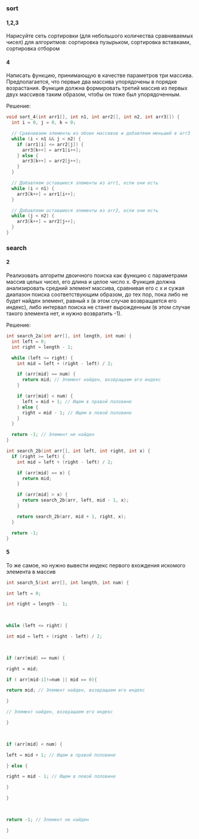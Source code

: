 ### sort

#### 1,2,3
Нарисуйте сеть сортировки (для небольшого количества сравниваемых чисел) для алгоритмов:
сортировкa пузырьком, сортировка вставками, сортировка отбором 
 
#### 4
Написать функцию, принимающую в качестве параметров три массива. Предполагается, что первые два массива упорядочены в порядке возрастания. Функция должна формировать третий массив из первых двух массивов таким образом, чтобы он тоже был упорядоченным.

Решение:
```C
void sort_4(int arr1[], int n1, int arr2[], int n2, int arr3[]) {
  int i = 0, j = 0, k = 0;

  // Сравниваем элементы из обоих массивов и добавляем меньший в arr3
  while (i < n1 && j < n2) {
    if (arr1[i] <= arr2[j]) {
      arr3[k++] = arr1[i++];
    } else {
      arr3[k++] = arr2[j++];
    }
  }

  // Добавляем оставшиеся элементы из arr1, если они есть
  while (i < n1) {
    arr3[k++] = arr1[i++];
  }

  // Добавляем оставшиеся элементы из arr2, если они есть
  while (j < n2) {
    arr3[k++] = arr2[j++];
  }
}

```

### search

#### 2
Реализовать алгоритм двоичного поиска как функцию с параметрами массив целых чисел, его длина и целое число x. Функция должна анализировать средний элемент массива, сравнивая его с x и сужая диапазон поиска соответствующим образом, до тех пор, пока либо не будет найден элемент, равный x (в этом случае возвращается его индекс), либо интервал поиска не станет вырожденным (в этом случае такого элемента нет, и нужно возвратить -1).

Решение:
```C
int search_2a(int arr[], int length, int num) {
  int left = 0;
  int right = length - 1;

  while (left <= right) {
    int mid = left + (right - left) / 2; 

    if (arr[mid] == num) {
      return mid; // Элемент найден, возвращаем его индекс
    }

    if (arr[mid] < num) {
      left = mid + 1; // Ищем в правой половине
    } else {
      right = mid - 1; // Ищем в левой половине
    }
  }

  return -1; // Элемент не найден
}
```

```C
int search_2b(int arr[], int left, int right, int x) {
  if (right >= left) {
    int mid = left + (right - left) / 2;

    if (arr[mid] == x) {
      return mid; 
    }

    if (arr[mid] > x) {
      return search_2b(arr, left, mid - 1, x);
    }

    return search_2b(arr, mid + 1, right, x);
  }

  return -1;
}

```

#### 5
То же самое, но нужно вывести индекс первого вхождения искомого элемента в массив
```C
int search_5(int arr[], int length, int num) {

int left = 0;

int right = length - 1;

  

while (left <= right) {

int mid = left + (right - left) / 2;

  

if (arr[mid] == num) {

right = mid;

if ( arr[mid-1]!=num || mid == 0){

return mid; // Элемент найден, возвращаем его индекс

}

// Элемент найден, возвращаем его индекс

}

  

if (arr[mid] < num) {

left = mid + 1; // Ищем в правой половине

} else {

right = mid - 1; // Ищем в левой половине

}

}

  

return -1; // Элемент не найден

}
```